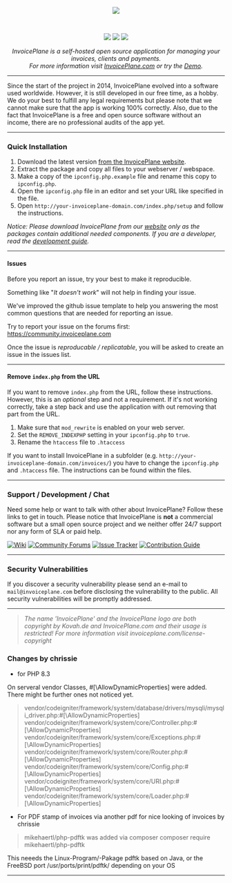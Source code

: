 <p align="center">
  <img src="/assets/core/img/logo.svg">
</p>
<p>&nbsp;</p>

<p align="center">
<a href="https://github.com/InvoicePlane/InvoicePlane/releases"><img src="https://img.shields.io/badge/dynamic/json.svg?label=Current%20Version&url=https%3A%2F%2Fapi.github.com%2Frepos%2FInvoicePlane%2FInvoicePlane%2Freleases%2Flatest&query=%24.name&colorB=%23429ae1"></a>
<a href="https://github.com/InvoicePlane/InvoicePlane/releases"><img src="https://img.shields.io/github/downloads/invoiceplane/invoiceplane/total?colorB=%23429ae1"></a>
<a href="https://translations.invoiceplane.com/project/fusioninvoice"><img src="https://img.shields.io/badge/Translations-%40%20Crowdin-429ae1"></a>
</p>

<p align="center" bgcolor="#429ae1"><i>InvoicePlane is a self-hosted open source application for managing your invoices, clients and payments.<br>
  For more information visit <a href="https://www.invoiceplane.com">InvoicePlane.com</a> or try the <a href="https://www.invoiceplane.com/demo">Demo</a>.</i></p>

---

Since the start of the project in 2014, InvoicePlane evolved into a software used worldwide.
However, it is still developed in our free time, as a hobby.
We do your best to fulfill any legal requirements but please note
that we cannot make sure that the app is working 100% correctly.
Also, due to the fact that InvoicePlane is a free and open source software without an income,
there are no professional audits of the app yet.

---

### Quick Installation

1. Download the latest version [from the InvoicePlane website](https://www.invoiceplane.com/downloads).
2. Extract the package and copy all files to your webserver / webspace.
3. Make a copy of the `ipconfig.php.example` file and rename this copy to `ipconfig.php`.
4. Open the `ipconfig.php` file in an editor and set your URL like specified in the file.
5. Open `http://your-invoiceplane-domain.com/index.php/setup` and follow the instructions.

_Notice: Please download InvoicePlane from our [website](https://www.invoiceplane.com/downloads) only as the packages contain additional needed components.
If you are a developer, read the [development guide](CONTRIBUTING.md)._

---

#### Issues

Before you report an issue, try your best to make it reproducible.

Something like "_It doesn't work_" will not help in finding your issue.

We've improved the github issue template to help you answering the most common questions that are needed for reporting an issue.

Try to report your issue on the forums first: https://community.invoiceplane.com

Once the issue is _reproducable / replicatable_, you will be asked to create an issue in the issues list.

---

#### Remove `index.php` from the URL

If you want to remove `index.php` from the URL, follow these instructions. However, this is an _optional_ step and not a requirement. If it's not working correctly, take a step back and use the application with out removing that part from the URL.

1. Make sure that `mod_rewrite` is enabled on your web server.
2. Set the `REMOVE_INDEXPHP` setting in your `ipconfig.php` to `true`.
3. Rename the `htaccess` file to `.htaccess`

If you want to install InvoicePlane in a subfolder (e.g. `http://your-invoiceplane-domain.com/invoices/`) you have to change the `ipconfig.php` and `.htaccess` file.
The instructions can be found within the files.

---

### Support / Development / Chat

Need some help or want to talk with other about InvoicePlane? Follow these links to get in touch.
Please notice that InvoicePlane is **not** a commercial software but a small open source project and we neither offer
24/7 support nor any form of SLA or paid help.

[![Wiki](https://img.shields.io/badge/Help%3A-Official%20Wiki-429ae1.svg)](https://wiki.invoiceplane.com/)
[![Community Forums](https://img.shields.io/badge/Help%3A-Community%20Forums-429ae1.svg)](https://community.invoiceplane.com/)
[![Issue Tracker](https://img.shields.io/badge/Development%3A-Issue%20Tracker-429ae1.svg)](https://github.com/invoiceplane/invoiceplane/issues/)
[![Contribution Guide](https://img.shields.io/badge/Development%3A-Contribution%20Guide-429ae1.svg)](CONTRIBUTING.md)

---

### Security Vulnerabilities

If you discover a security vulnerability please send an e-mail to `mail@invoiceplane.com` before disclosing the vulnerability to the public.
All security vulnerabilities will be promptly addressed.

---

> _The name 'InvoicePlane' and the InvoicePlane logo are both copyright by Kovah.de and InvoicePlane.com
and their usage is restricted! For more information visit invoiceplane.com/license-copyright_

### Changes by chrissie

* for PHP 8.3

On serveral vendor Classes, #[\AllowDynamicProperties] were added. There might be further ones not noticed yet. 

> vendor/codeigniter/framework/system/database/drivers/mysqli/mysqli_driver.php:#[\AllowDynamicProperties]
> vendor/codeigniter/framework/system/core/Controller.php:#[\AllowDynamicProperties]
> vendor/codeigniter/framework/system/core/Exceptions.php:#[\AllowDynamicProperties]
> vendor/codeigniter/framework/system/core/Router.php:#[\AllowDynamicProperties]
> vendor/codeigniter/framework/system/core/Config.php:#[\AllowDynamicProperties]
> vendor/codeigniter/framework/system/core/URI.php:#[\AllowDynamicProperties]
> vendor/codeigniter/framework/system/core/Loader.php:#[\AllowDynamicProperties]

* For PDF stamp of invoices via another pdf for nice looking of invoices by chrissie

> mikehaertl/php-pdftk
was added via composer
> composer require mikehaertl/php-pdftk

This neeeds the Linux-Program/-Pakage pdftk based on Java, or the FreeBSD port /usr/ports/print/pdftk/ depending on your OS

---
